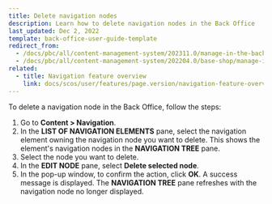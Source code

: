 ```yaml
---
title: Delete navigation nodes
description: Learn how to delete navigation nodes in the Back Office
last_updated: Dec 2, 2022
template: back-office-user-guide-template
redirect_from:
  - /docs/pbc/all/content-management-system/202311.0/manage-in-the-back-office/navigation/delete-navigation-nodes.html
  - /docs/pbc/all/content-management-system/202204.0/base-shop/manage-in-the-back-office/navigation/delete-navigation-nodes.html
related:
  - title: Navigation feature overview
    link: docs/scos/user/features/page.version/navigation-feature-overview.html
---
```


To delete a navigation node in the Back Office, follow the steps:

1. Go to **Content&nbsp;<span aria-label="and then">></span> Navigation**.
2. In the **LIST OF NAVIGATION ELEMENTS** pane, select the navigation element owning the navigation node you want to delete.
    This shows the element's navigation nodes in the **NAVIGATION TREE** pane.
3. Select the node you want to delete.
4. In the **EDIT NODE** pane, select **Delete selected node**.
5. In the pop-up window, to confirm the action, click **OK**.
  A success message is displayed. The **NAVIGATION TREE** pane refreshes with the navigation node no longer displayed.
